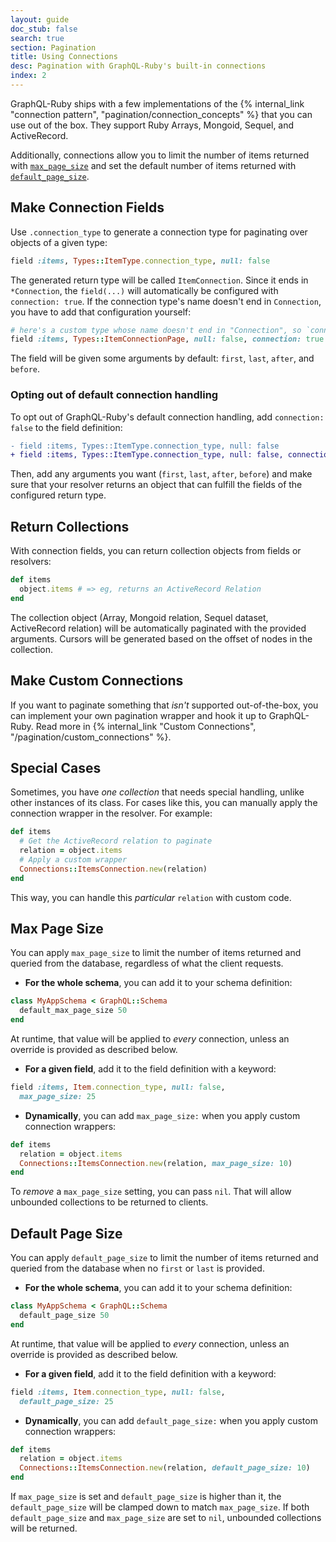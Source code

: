 ```yaml
---
layout: guide
doc_stub: false
search: true
section: Pagination
title: Using Connections
desc: Pagination with GraphQL-Ruby's built-in connections
index: 2
---
```


GraphQL-Ruby ships with a few implementations of the {% internal_link "connection pattern", "pagination/connection_concepts" %} that you can use out of the box. They support Ruby Arrays, Mongoid, Sequel, and ActiveRecord.

Additionally, connections allow you to limit the number of items returned with [`max_page_size`](#max-page-size) and set the default number of items returned with [`default_page_size`](#default-page-size).

## Make Connection Fields

Use `.connection_type` to generate a connection type for paginating over objects of a given type:

```ruby
field :items, Types::ItemType.connection_type, null: false
```

The generated return type will be called `ItemConnection`. Since it ends in `*Connection`, the `field(...)` will automatically be configured with `connection: true`. If the connection type's name doesn't end in `Connection`, you have to add that configuration yourself:

```ruby
# here's a custom type whose name doesn't end in "Connection", so `connection: true` is required:
field :items, Types::ItemConnectionPage, null: false, connection: true
```

The field will be given some arguments by default: `first`, `last`, `after`, and `before`.

### Opting out of default connection handling

To opt out of GraphQL-Ruby's default connection handling, add `connection: false` to the field definition:

```diff
- field :items, Types::ItemType.connection_type, null: false
+ field :items, Types::ItemType.connection_type, null: false, connection: false
```

Then, add any arguments you want (`first`, `last`, `after`, `before`) and make sure that your resolver returns an object that can fulfill the fields of the configured return type.

## Return Collections

With connection fields, you can return collection objects from fields or resolvers:

```ruby
def items
  object.items # => eg, returns an ActiveRecord Relation
end
```

The collection object (Array, Mongoid relation, Sequel dataset, ActiveRecord relation) will be automatically paginated with the provided arguments. Cursors will be generated based on the offset of nodes in the collection.

## Make Custom Connections

If you want to paginate something that _isn't_ supported out-of-the-box, you can implement your own pagination wrapper and hook it up to GraphQL-Ruby. Read more in {% internal_link "Custom Connections", "/pagination/custom_connections" %}.

## Special Cases

Sometimes, you have _one collection_ that needs special handling, unlike other instances of its class. For cases like this, you can manually apply the connection wrapper in the resolver. For example:

```ruby
def items
  # Get the ActiveRecord relation to paginate
  relation = object.items
  # Apply a custom wrapper
  Connections::ItemsConnection.new(relation)
end
```

This way, you can handle this _particular_ `relation` with custom code.

## Max Page Size

You can apply `max_page_size` to limit the number of items returned and queried from the database, regardless of what the client requests.

- __For the whole schema__, you can add it to your schema definition:

```ruby
class MyAppSchema < GraphQL::Schema
  default_max_page_size 50
end
```

  At runtime, that value will be applied to _every_ connection, unless an override is provided as described below.

- __For a given field__, add it to the field definition with a keyword:

```ruby
field :items, Item.connection_type, null: false,
  max_page_size: 25
```

- __Dynamically__, you can add `max_page_size:` when you apply custom connection wrappers:

```ruby
def items
  relation = object.items
  Connections::ItemsConnection.new(relation, max_page_size: 10)
end
```

To _remove_ a `max_page_size` setting, you can pass `nil`. That will allow unbounded collections to be returned to clients.

## Default Page Size

You can apply `default_page_size` to limit the number of items returned and queried from the database when no `first` or `last` is provided.

- __For the whole schema__, you can add it to your schema definition:

```ruby
class MyAppSchema < GraphQL::Schema
  default_page_size 50
end
```

  At runtime, that value will be applied to _every_ connection, unless an override is provided as described below.

- __For a given field__, add it to the field definition with a keyword:

```ruby
field :items, Item.connection_type, null: false,
  default_page_size: 25
```

- __Dynamically__, you can add `default_page_size:` when you apply custom connection wrappers:

```ruby
def items
  relation = object.items
  Connections::ItemsConnection.new(relation, default_page_size: 10)
end
```

If `max_page_size` is set and `default_page_size` is higher than it, the `default_page_size` will be clamped down to match `max_page_size`. If both `default_page_size` and `max_page_size` are set to `nil`, unbounded collections will be returned.
